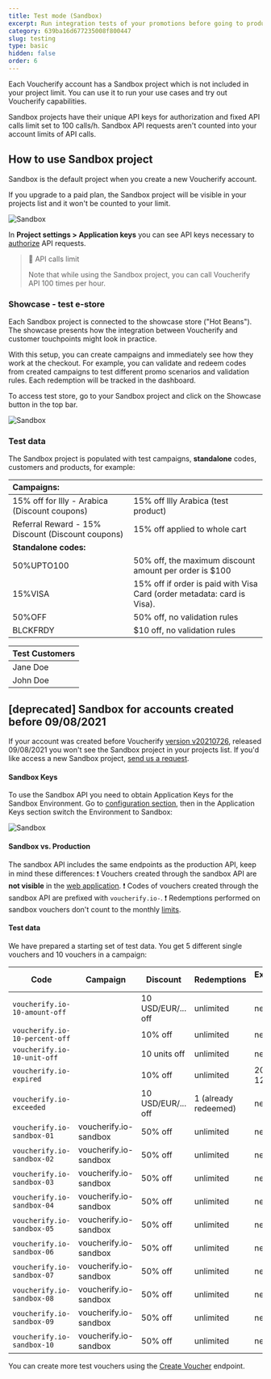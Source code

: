 ```yaml
---
title: Test mode (Sandbox)
excerpt: Run integration tests of your promotions before going to production
category: 639ba16d677235008f800447
slug: testing
type: basic
hidden: false
order: 6
---
```


Each Voucherify account has a Sandbox project which is not included in your project limit. You can use it to run your use cases and try out Voucherify capabilities. 

Sandbox projects have their unique API keys for authorization and fixed API calls limit set to 100 calls/h. Sandbox API requests aren't counted into your account limits of API calls.

## How to use Sandbox project

Sandbox is the default project when you create a new Voucherify account. 

If you upgrade to a paid plan, the Sandbox project will be visible in your projects list and it won't be counted to your limit.

<!-- ![Sandbox](../../assets/img/guides_development_test_mode_sandbox_sandbox_1.png "Sandbox") -->
![Sandbox](https://files.readme.io/fba7745-Screenshot_2021-08-09_at_12.39.32_1.png "Sandbox")

In **Project settings > Application keys** you can see API keys necessary to [authorize](doc:authentication) API requests. 

> 📘 API calls limit
> 
> Note that while using the Sandbox project, you can call Voucherify API 100 times per hour.


### Showcase - test e-store

Each Sandbox project is connected to the showcase store ("Hot Beans"). The showcase presents how the integration between Voucherify and customer touchpoints might look in practice. 

With this setup, you can create campaigns and immediately see how they work at the checkout. For example, you can validate and redeem codes from created campaigns to test different promo scenarios and validation rules. Each redemption will be tracked in the dashboard.

To access test store, go to your Sandbox project and click on the Showcase button in the top bar.

<!-- ![Sandbox](../../assets/img/guides_development_test_mode_sandbox_sandbox_2.png "Sandbox") -->
![Sandbox](https://files.readme.io/daa4c20-showcase.png "Sandbox")

### Test data

The Sandbox project is populated with test campaigns, **standalone** codes, customers and products, for example:

| **Campaigns:** |  |
|:---|:---|
| 15% off for Illy - Arabica (Discount coupons) | 15% off Illy Arabica (test product) |
| Referral Reward - 15% Discount (Discount coupons) | 15% off applied to whole cart |
| **Standalone codes:** |  |
| 50%UPTO100 | 50% off, the maximum discount amount per order is $100 |
| 15%VISA | 15% off if order is paid with Visa Card (order metadata: card is Visa). |
| 50%OFF | 50% off, no validation rules |
| BLCKFRDY | $10 off, no validation rules |

| **Test Customers** |
|:---|
| Jane Doe |
| John Doe |

## [deprecated] Sandbox for accounts created before 09/08/2021  

If your account was created before Voucherify [version v20210726](https://support.voucherify.io/article/23-whats-new-in-voucherify), released 09/08/2021 you won't see the Sandbox project in your projects list. If you'd like access a new Sandbox project, [send us a request](https://www.voucherify.io/contact-support).

#### Sandbox Keys

To use the Sandbox API you need to obtain Application Keys for the Sandbox Environment. Go to [configuration section](https://app.voucherify.io/#/app/configuration/proj_f1r5Tpr0J3Ct), then in the Application Keys section switch the Environment to Sandbox:

<!-- ![Sandbox](../../assets/img/guides_development_test_mode_sandbox_sandbox_keys_3.png "Sandbox Keys") -->
![Sandbox](https://files.readme.io/6086c81-Screenshot_2020-09-16_at_08.58.39.png "Sandbox Keys")

#### Sandbox vs. Production

The sandbox API includes the same endpoints as the production API, keep in mind these differences:
❗  Vouchers created through the sandbox API are **not visible** in the [web application](https://app.voucherify.io).
❗  Codes of vouchers created through the sandbox API are prefixed with `voucherify.io-`.
❗  Redemptions performed on sandbox vouchers don't count to the monthly [limits](doc:limits).

#### Test data

We have prepared a starting set of test data. You get 5 different single vouchers and 10 vouchers in a campaign:

| **Code** | **Campaign** | **Discount** | **Redemptions** | **Expiration Date** |
|---|---|---|---|---|
| `voucherify.io-10-amount-off` |  | 10 USD/EUR/... off | unlimited | never |
| `voucherify.io-10-percent-off` |  | 10% off | unlimited | never |
| `voucherify.io-10-unit-off` |  | 10 units off | unlimited | never |
| `voucherify.io-expired` |  | 10% off | unlimited | 2015-12-31 |
| `voucherify.io-exceeded` |  | 10 USD/EUR/... off | 1 (already redeemed) | never |
| `voucherify.io-sandbox-01` | voucherify.io-sandbox | 50% off | unlimited | never |
| `voucherify.io-sandbox-02` | voucherify.io-sandbox | 50% off | unlimited | never |
| `voucherify.io-sandbox-03` | voucherify.io-sandbox | 50% off | unlimited | never |
| `voucherify.io-sandbox-04` | voucherify.io-sandbox | 50% off | unlimited | never |
| `voucherify.io-sandbox-05` | voucherify.io-sandbox | 50% off | unlimited | never |
| `voucherify.io-sandbox-06` | voucherify.io-sandbox | 50% off | unlimited | never |
| `voucherify.io-sandbox-07` | voucherify.io-sandbox | 50% off | unlimited | never |
| `voucherify.io-sandbox-08` | voucherify.io-sandbox | 50% off | unlimited | never |
| `voucherify.io-sandbox-09` | voucherify.io-sandbox | 50% off | unlimited | never |
| `voucherify.io-sandbox-10` | voucherify.io-sandbox | 50% off | unlimited | never |

You can create more test vouchers using the [Create Voucher](ref:create-voucher) endpoint.